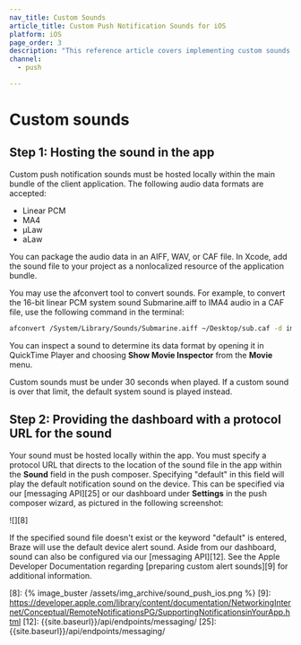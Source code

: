 ```yaml
---
nav_title: Custom Sounds
article_title: Custom Push Notification Sounds for iOS
platform: iOS
page_order: 3
description: "This reference article covers implementing custom sounds in your iOS push notifications."
channel:
  - push

---
```


# Custom sounds

## Step 1: Hosting the sound in the app

Custom push notification sounds must be hosted locally within the main bundle of the client application. The following audio data formats are accepted:

- Linear PCM
- MA4
- µLaw
- aLaw

You can package the audio data in an AIFF, WAV, or CAF file. In Xcode, add the sound file to your project as a nonlocalized resource of the application bundle.

You may use the afconvert tool to convert sounds. For example, to convert the 16-bit linear PCM system sound Submarine.aiff to IMA4 audio in a CAF file, use the following command in the terminal:

```bash
afconvert /System/Library/Sounds/Submarine.aiff ~/Desktop/sub.caf -d ima4 -f caff -v
```

You can inspect a sound to determine its data format by opening it in QuickTime Player and choosing **Show Movie Inspector** from the **Movie** menu.

Custom sounds must be under 30 seconds when played. If a custom sound is over that limit, the default system sound is played instead.

## Step 2: Providing the dashboard with a protocol URL for the sound

Your sound must be hosted locally within the app. You must specify a protocol URL that directs to the location of the sound file in the app within the **Sound** field in the push composer. Specifying "default" in this field will play the default notification sound on the device. This can be specified via our [messaging API][25] or our dashboard under **Settings** in the push composer wizard, as pictured in the following screenshot:

![][8]

If the specified sound file doesn't exist or the keyword "default" is entered, Braze will use the default device alert sound. Aside from our dashboard, sound can also be configured via our [messaging API][12]. See the Apple Developer Documentation regarding [preparing custom alert sounds][9] for additional information.

[8]: {% image_buster /assets/img_archive/sound_push_ios.png %}
[9]: https://developer.apple.com/library/content/documentation/NetworkingInternet/Conceptual/RemoteNotificationsPG/SupportingNotificationsinYourApp.html
[12]: {{site.baseurl}}/api/endpoints/messaging/
[25]: {{site.baseurl}}/api/endpoints/messaging/
